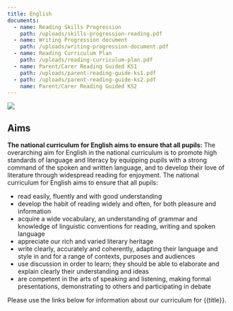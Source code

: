 ```yaml
---
title: English
documents:
  - name: Reading Skills Progression
    path: /uploads/skills-progression-reading.pdf
  - name: Writing Progression document
    path: /uploads/writing-progression-document.pdf
  - name: Reading Curriculum Plan
    path: /uploads/reading-curriculum-plan.pdf
  - name: Parent/Carer Reading Guided KS1
    path: /uploads/parent-reading-guide-ks1.pdf
  - path: /uploads/parent-reading-guide-ks2.pdf
    name: Parent/Carer Reading Guided KS2
---
```

![](/uploads/library-2.jpeg)

## Aims

**The national curriculum for English aims to ensure that all pupils:** 
The overarching aim for English in the national curriculum is to promote high standards of language and literacy by equipping pupils with a strong command of the spoken and written language, and to develop their love of literature through widespread reading for enjoyment. The national curriculum for English aims to ensure that all pupils:
- read easily, fluently and with good understanding
- develop the habit of reading widely and often, for both pleasure and information
- acquire a wide vocabulary, an understanding of grammar and knowledge of linguistic conventions for reading, writing and spoken language
- appreciate our rich and varied literary heritage
- write clearly, accurately and coherently, adapting their language and style in and for a range of contexts, purposes and audiences
- use discussion in order to learn; they should be able to elaborate and explain clearly their understanding and ideas
- are competent in the arts of speaking and listening, making formal presentations, demonstrating to others and participating in debate

Please use the links below for information about our curriculum for {{title}}.